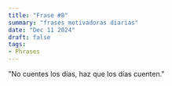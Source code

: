 ```yaml
---
title: "Frase #8"
summary: "frases motivadoras diarias"
date: "Dec 11 2024"
draft: false
tags:
- Phrases
---
```


"No cuentes los días, haz que los días cuenten."
